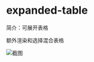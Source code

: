 # expanded-table

简介：可展开表格

额外渲染和选择混合表格

![截图](https://img.alicdn.com/tfs/TB1C8cRuAyWBuNjy0FpXXassXXa-2444-822.png)
